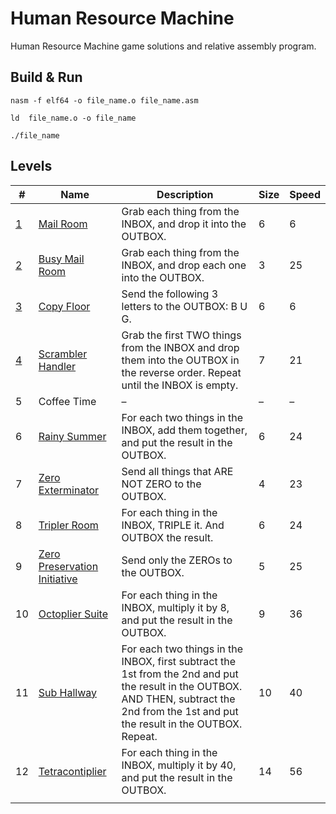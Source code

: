 # Human Resource Machine
Human Resource Machine game solutions and relative assembly program.

## Build & Run
```
nasm -f elf64 -o file_name.o file_name.asm
```
```
ld  file_name.o -o file_name
```
```
./file_name
```

## Levels
| # | Name | Description | Size | Speed |
| --- | --- | --- | --- | --- |
| [1](01-MailRoom/01.asm) | [Mail Room](01-MailRoom/MailRoom.asm) | Grab each thing from the INBOX, and drop it into the OUTBOX. | 6 | 6 |
| [2](02-BusyMailRoom/02.asm) | [Busy Mail Room](02-BusyMailRoom/BusyMailRoom.asm) | Grab each thing from the INBOX, and drop each one into the OUTBOX. | 3 | 25 |
| [3](03-CopyFloor/03.asm) | [Copy Floor](03-CopyFloor/CopyFloor.asm) | Send the following 3 letters to the OUTBOX: B U G. | 6 | 6 |
| [4](04-ScramblerHandler/04.asm) | [Scrambler Handler](04-ScramblerHandler/ScramblerHandler.asm) | Grab the first TWO things from the INBOX and drop them into the OUTBOX in the reverse order. Repeat until the INBOX is empty. | 7 | 21 |
| 5 | Coffee Time | &ndash; | &ndash; | &ndash; |
| 6 | [Rainy Summer](06-RainySummer/RainySummer.asm) | For each two things in the INBOX, add them together, and put the result in the OUTBOX. | 6 | 24 |
| 7 | [Zero Exterminator](07-ZeroExterminator/ZeroExterminator.asm) | Send all things that ARE NOT ZERO to the OUTBOX. | 4 | 23 |
| 8 | [Tripler Room](08-TriplerRoom/TriplerRoom.asm) | For each thing in the INBOX, TRIPLE it. And OUTBOX the result. | 6 | 24 |
| 9 | [Zero Preservation Initiative](09-ZeroPreservationInitiative/ZeroPreservationInitiative.asm) | Send only the ZEROs to the OUTBOX. | 5 | 25 |
| 10 | [Octoplier Suite](10-OctoplierSuite/OctoplierSuite.asm) | For each thing in the INBOX, multiply it by 8, and put the result in the OUTBOX. | 9 | 36 |
| 11 | [Sub Hallway](11-SubHallway/SubHallway.asm) | For each two things in the INBOX, first subtract the 1st from the 2nd and put the result in the OUTBOX. AND THEN, subtract the 2nd from the 1st and put the result in the OUTBOX. Repeat. | 10 | 40 |
| 12 | [Tetracontiplier](12-Tetracontiplier/Tetracontiplier.asm) | For each thing in the INBOX, multiply it by 40, and put the result in the OUTBOX. | 14 | 56 |
|  |  |  |  |  |
